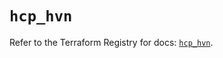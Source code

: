 # `hcp_hvn`

Refer to the Terraform Registry for docs: [`hcp_hvn`](https://registry.terraform.io/providers/hashicorp/hcp/0.92.0/docs/resources/hvn).

